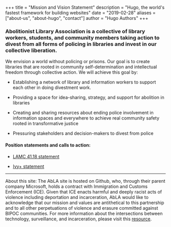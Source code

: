 +++
title = "Mission and Vision Statement"
description = "Hugo, the world's fastest framework for building websites"
date = "2019-02-28"
aliases = ["about-us", "about-hugo", "contact"]
author = "Hugo Authors"
+++

### Abolitionist Library Association is a collective of library workers, students, and community members taking action to divest from all forms of policing in libraries and invest in our collective liberation. 

We envision a world without policing or prisons. Our goal is to create libraries that are rooted in community self-determination and intellectual freedom through collective action. We will achieve this goal by:

* Establishing a network of library and information workers to support each other in doing divestment work.

* Providing a space for idea-sharing, strategy, and support for abolition in libraries

* Creating and sharing resources about ending police involvement in information spaces and everywhere to achieve real community safety rooted in transformative justice 

* Pressuring stakeholders and decision-makers to divest from police 


#### Position statements and calls to action:

* [LAMC 41.18 statement](https://medium.com/@AbolitionistLibraryAssociation/41-18-call-to-action-54522bc41e14?source=friends_link&sk=64a844df82905863ba40f9b456bc081e)

* [Ivy+ statement](https://ablaivy.medium.com/a-call-for-ivy-libraries-to-divest-from-police-and-prisons-and-invest-in-life-giving-resources-fdd5889270df)

---

About this site: The AbLA site is hosted on Github, who, through their parent company Microsoft, holds a contract with Immigration and Customs Enforcement (ICE). Given that ICE enacts harmful and deeply racist acts of violence including deportation and incarceration, AbLA would like to acknowledge that our mission and values are antithetical to this partnership and to all other perpetuations of violence and erasure committed against BIPOC communities. For more information about the intersections between technology, surveillance, and incarceration, please visit this [resource](https://aas.princeton.edu/news/ruha-benjamin-tech-workers-refusing-create-tools-surveillance).


